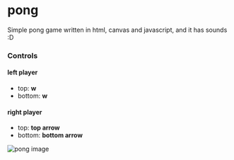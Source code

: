 # pong
Simple pong game written in html, canvas and javascript, and it has sounds :D

### Controls
#### left player
  - top: **w**
  - bottom: **w**
  
#### right player
  - top: **top arrow**
  - bottom: **bottom arrow**

![pong image](https://i.imgur.com/sKgnauX.png)

